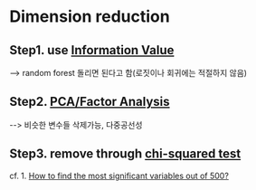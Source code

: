 # Dimension reduction

## Step1. use [Information Value]()
--> random forest 돌리면 된다고 함(로짓이나 회귀에는 적절하지 않음)

## Step2. [PCA/Factor Analysis]()
--> 비슷한 변수들 삭제가능, 다중공선성

## Step3. remove through [chi-squared test]()

cf. 1. [How to find the most significant variables out of 500?](https://discuss.analyticsvidhya.com/t/how-to-find-the-most-significant-variables-out-of-500/1658/5)
